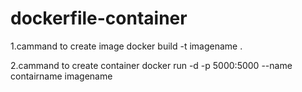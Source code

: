 # dockerfile-container
1.cammand to create image
docker build -t imagename .

2.cammand to create container
docker run -d -p 5000:5000 --name contairname imagename
